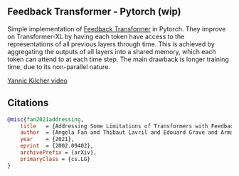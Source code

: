 ## Feedback Transformer - Pytorch (wip)

Simple implementation of <a href="https://arxiv.org/abs/2002.09402">Feedback Transformer</a> in Pytorch. They improve on Transformer-XL by having each token have access to the representations of all previous layers through time. This is achieved by aggregating the outputs of all layers into a shared memory, which each token can attend to at each time step. The main drawback is longer training time, due to its non-parallel nature.

<a href="https://www.youtube.com/watch?v=zdb8MM94A5c">Yannic Kilcher video</a>

## Citations

```bibtex
@misc{fan2021addressing,
    title   = {Addressing Some Limitations of Transformers with Feedback Memory}, 
    author  = {Angela Fan and Thibaut Lavril and Edouard Grave and Armand Joulin and Sainbayar Sukhbaatar},
    year    = {2021},
    eprint  = {2002.09402},
    archivePrefix = {arXiv},
    primaryClass = {cs.LG}
}
```
